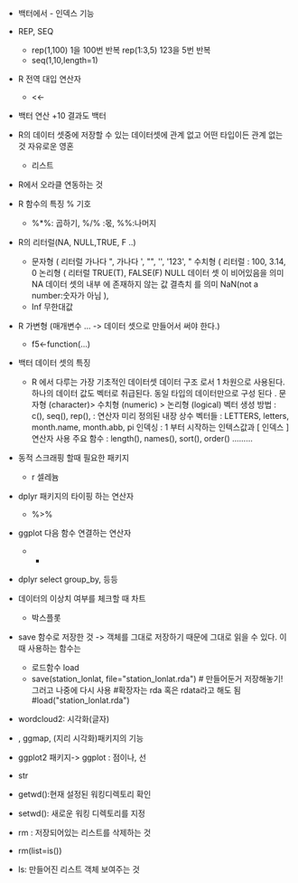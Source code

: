 - 백터에서 - 인덱스 기능
- REP, SEQ
  - rep(1,100) 1을 100번 반복
    rep(1:3,5) 123을 5번 반복
  - seq(1,10,length=1)
- R 전역 대입 연산자
  - <<-
- 백터 연산 +10 결과도 백터
- R의 데이터 셋중에 저장할 수 있는 데이터셋에 관계 없고 어떤 타입이든 관계 없는 것 자유로운 영혼
  - 리스트
- R에서 오라클 연동하는 것
- R 함수의 특징 % 기호
  - %*%: 곱하기, %/% :몫, %%:나머지
- R의 리터럴(NA, NULL,TRUE, F ..)
  - 문자형
    ( 리터럴 가나다 ", 가나다 ', "", '', '123', "
    수치형
    ( 리터럴 : 100, 3.14, 0
    논리형
    ( 리터럴 TRUE(T), FALSE(F)
    NULL
    데이터 셋 이 비어있음을 의미
    NA 데이터 셋의 내부 에 존재하지 않는 값 결측치 를 의미
    NaN(not a number:숫자가 아님 ),
  - Inf 무한대값

- R 가변형 (매개변수 ... -> 데이터 셋으로 만들어서 써야 한다.)
  - f5<-function(...)

- 백터 데이터 셋의 특징
  - R
    에서 다루는 가장 기초적인 데이터셋 데이터 구조 로서 1 차원으로 사용된다. 하나의 데이터 값도 벡터로 취급된다.
    동일 타입의 데이터만으로 구성 된다 . 문자형 (character)> 수치형 (numeric) > 논리형 (logical)
    벡터 생성 방법 : c(), seq(), rep(), : 연산자
    미리 정의된 내장 상수 벡터들 : LETTERS, letters, month.name, month.abb, pi
    인덱싱
    : 1 부터 시작하는 인텍스값과 [ 인덱스 ] 연산자 사용
    주요
    함수 : length(), names(), sort(), order() ………
- 동적 스크래핑 할때 필요한 패키지 
  - r 셀레늄
- dplyr 패키지의 타이핑 하는 연산자 
  - %>%
- ggplot 다음 함수 연결하는 연산자 
  - +
- dplyr  select group_by, 등등
- 데이터의 이상치 여부를 체크할 때 차트
  - 박스플롯
- save 함수로 저장한 것 -> 객체를 그대로 저장하기 때문에 그대로 읽을 수 있다. 이때 사용하는 함수는 
  - 로드함수 load
  - save(station_lonlat, file="station_lonlat.rda") # 만들어둔거 저장해놓기! 그러고 나중에 다시 사용
    #확장자는 rda 혹은 rdata라고 해도 됨
    #load("station_lonlat.rda")
- wordcloud2: 시각화(글자)
- , ggmap, (지리 시각화)패키지의 기능
- ggplot2 패키지-> ggplot : 점이나, 선 
- str
-  getwd():현재 설정된 워킹디렉토리 확인
- setwd(): 새로운 워킹 디렉토리를 지정
-  rm : 저장되어있는 리스트를 삭제하는 것 
  - rm(list=is())
- ls: 만들어진 리스트 객체 보여주는 것

